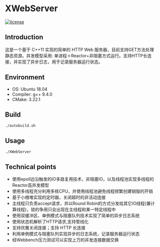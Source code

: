 # XWebServer

[![license](https://img.shields.io/github/license/mashape/apistatus.svg)](https://opensource.org/licenses/MIT)
## Introduction

这是一个基于 C++11 实现的简单的 HTTP Web 服务器，目前支持GET方法处理静态资源。并发模型采用: 单进程＋Reactor+非阻塞方式运行。支持HTTP长连接，并实现了异步日志，用于记录服务器运行状态。

## Environment
* OS: Ubuntu 18.04
* Compiler: g++ 9.4.0
* CMake: 3.22.1

## Build

	./autobuild.sh

## Usage
	./XWebServer

## Technical points
* 使用epoll边沿触发的IO多路复用技术，非阻塞IO，以及线程池实现多线程的Reactor高并发模型
* 使用多线程充分利用多核CPU，并使用线程池避免线程频繁创建销毁的开销
* 基于小根堆实现的定时器，关闭超时的非活动连接
* 主线程只负责accept请求，并以Round Robin的方式分发给其它IO线程(兼计算线程)，锁的争用只会出现在主线程和某一特定线程中
* 使用双缓冲区、单例模式与阻塞队列技术实现了简单的异步日志系统
* 使用状态机解析了HTTP请求,支持管线化
* 支持优雅关闭连接；支持 HTTP 长连接
* 利用单例模式与阻塞队列实现异步的日志系统，记录服务器运行状态
* 经Webbench压力测试可以实现上万的并发连接数据交换

